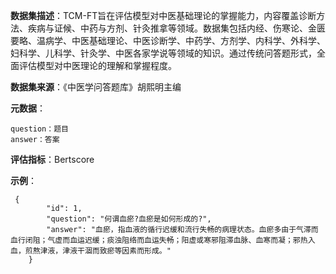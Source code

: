 **数据集描述**：TCM-FT旨在评估模型对中医基础理论的掌握能力，内容覆盖诊断方法、疾病与证候、中药与方剂、针灸推拿等领域。数据集包括内经、伤寒论、金匮要略、温病学、中医基础理论、中医诊断学、中药学、方剂学、内科学、外科学、妇科学、儿科学、针灸学、中医各家学说等领域的知识。通过传统问答题形式，全面评估模型对中医理论的理解和掌握程度。

**数据集来源**：《中医学问答题库》胡熙明主编

**元数据**：

```
question：题目
answer：答案
```

**评估指标**：Bertscore

**示例**：

```
 {
        "id": 1,
        "question": "何谓血瘀?血瘀是如何形成的?",
        "answer": "血瘀，指血液的循行迟缓和流行失畅的病理状态。血瘀多由于气滞而血行闭阻；气虚而血运迟缓；痰浊阻络而血运失畅；阳虚或寒邪阻滞血脉、血寒而凝；邪热入血，煎熬津液，津液干涸而致瘀等因素而形成。"
    }
```

